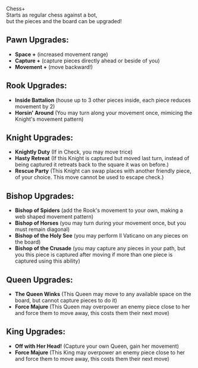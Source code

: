 Chess+  
Starts as regular chess against a bot,  
but the pieces and the board can be upgraded!    


Pawn Upgrades:  
-
+ **Space +** (increased movement range)  
+ **Capture +** (capture pieces directly ahead or beside of you)  
+ **Movement +** (move backward!)  
  
  
Rook Upgrades:
-
+ **Inside Battalion** (house up to 3 other pieces inside, each piece reduces movement by 2)  
+ **Horsin' Around** (You may turn along your movement once, mimicing the Knight's movement pattern)  

  
Knight Upgrades:
-
+ **Knightly Duty** (If in Check, you may move trice)  
+ **Hasty Retreat** (If this Knight is captured but moved last turn, instead of being captured it retreats back to the square it was on before.)  
+ **Rescue Party**  (This Knight can swap places with another friendly piece, of your choice. This move cannot be used to escape check.)
  
  
Bishop Upgrades:  
-
+ **Bishop of Spiders** (add the Rook's movement to your own, making a web shaped movement pattern)  
+ **Bishop of Horses** (you may turn during your movement once, but you must remain diagonal)  
+ **Bishop of the Holy See** (you may perform Il Vaticano on any pieces on the board)
+ **Bishop of the Crusade** (you may capture any pieces in your path, but you this piece is captured after moving if more than one piece is captured using this ability)  
  
Queen Upgrades:
-
+ **The Queen Winks** (This Queen may move to any available space on the board, but cannot capture pieces to do it)
+ **Force Majure** (This Queen may overpower an enemy piece close to her and force them to move away, this costs them their next move)
  
King Upgrades:  
-
+ **Off with Her Head!** (Capture your own Queen, gain her movement)  
+ **Force Majure** (This King may overpower an enemy piece close to her and force them to move away, this costs them their next move)
